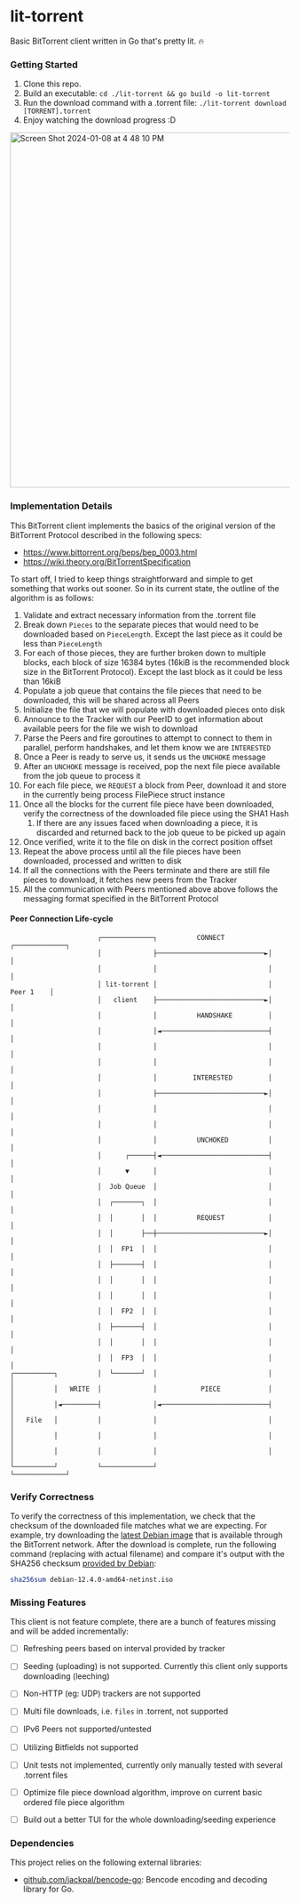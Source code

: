 # lit-torrent

Basic BitTorrent client written in Go that's pretty lit. 🔥

### Getting Started

1. Clone this repo.
1. Build an executable: `cd ./lit-torrent && go build -o lit-torrent`
1. Run the download command with a .torrent file: `./lit-torrent download [TORRENT].torrent`
1. Enjoy watching the download progress :D

<img width="639" alt="Screen Shot 2024-01-08 at 4 48 10 PM" src="https://github.com/yusuf-musleh/lit-torrent/assets/6829768/1a98b063-8299-4ece-a6d2-476f0366b663">


### Implementation Details

This BitTorrent client implements the basics of the original version of the BitTorrent Protocol described in the following specs:

- https://www.bittorrent.org/beps/bep_0003.html
- https://wiki.theory.org/BitTorrentSpecification

To start off, I tried to keep things straightforward and simple to get something that works out sooner. So in its current state, the outline of the algorithm is as follows:

1. Validate and extract necessary information from the .torrent file
1. Break down `Pieces` to the separate pieces that would need to be downloaded based on `PieceLength`. Except the last piece as it could be less than `PieceLength`
1. For each of those pieces, they are further broken down to multiple blocks, each block of size 16384 bytes (16kiB is the recommended block size in the BitTorrent Protocol). Except the last block as it could be less than 16kiB
1. Populate a job queue that contains the file pieces that need to be downloaded, this will be shared across all Peers
1. Initialize the file that we will populate with downloaded pieces onto disk
1. Announce to the Tracker with our PeerID to get information about available peers for the file we wish to download
1. Parse the Peers and fire goroutines to attempt to connect to them in parallel, perform handshakes, and let them know we are `INTERESTED`
1. Once a Peer is ready to serve us, it sends us the `UNCHOKE` message
1. After an `UNCHOKE` message is received, pop the next file piece available from the job queue to process it
1. For each file piece, we `REQUEST` a block from Peer, download it and store in the currently being process FilePiece struct instance
1. Once all the blocks for the current file piece have been downloaded, verify the correctness of the downloaded file piece using the SHA1 Hash
    1. If there are any issues faced when downloading a piece, it is discarded and returned back to the job queue to be picked up again
1. Once verified, write it to the file on disk in the correct position offset
1. Repeat the above process until all the file pieces have been downloaded, processed and written to disk
1. If all the connections with the Peers terminate and there are still file pieces to download, it fetches new peers from the Tracker
1. All the communication with Peers mentioned above above follows the messaging format specified in the BitTorrent Protocol

#### Peer Connection Life-cycle
```
                      ┌─────────────┐          CONNECT           ┌─────────────┐
                      │             ├───────────────────────────►│             │
                      │             │                            │             │
                      │ lit-torrent │                            │   Peer 1    │
                      │   client    ├───────────────────────────►│             │
                      │             │          HANDSHAKE         │             │
                      │             │◄───────────────────────────┤             │
                      │             │                            │             │
                      │             │                            │             │
                      │             │         INTERESTED         │             │
                      │             ├───────────────────────────►│             │
                      │             │                            │             │
                      │             │                            │             │
                      │             │          UNCHOKED          │             │
                      │      ┌──────┤◄───────────────────────────┤             │
                      │      ▼      │                            │             │
                      │  Job Queue  │                            │             │
                      │  ┌───────┐  │                            │             │
                      │  │       │  │          REQUEST           │             │
                      │  │       ├──┼───────────────────────────►│             │
                      │  │  FP1  │  │                            │             │
                      │  ├───────┤  │                            │             │
                      │  │       │  │                            │             │
                      │  │       │  │                            │             │
                      │  │  FP2  │  │                            │             │
                      │  ├───────┤  │                            │             │
                      │  │       │  │                            │             │
                      │  │  FP3  │  │                            │             │
┌──────────┐          │  └───────┘  │                            │             │
│          │   WRITE  │             │           PIECE            │             │
│          │◄─────────┤             │◄───────────────────────────┤             │
│   File   │          │             │                            │             │
│          │          │             │                            │             │
│          │          │             │                            │             │
└──────────┘          └─────────────┘                            └─────────────┘
```

### Verify Correctness

To verify the correctness of this implementation, we check that the checksum of the downloaded file matches what we are expecting. For example, try downloading the [latest Debian image](https://cdimage.debian.org/debian-cd/current/amd64/bt-cd/) that is available through the BitTorrent network. After the download is complete, run the following command (replacing with actual filename) and compare it's output with the SHA256 checksum [provided by Debian](https://cdimage.debian.org/debian-cd/current/amd64/bt-cd/SHA256SUMS):

```sh
sha256sum debian-12.4.0-amd64-netinst.iso
```

### Missing Features

This client is not feature complete, there are a bunch of features missing and will be added incrementally:

- [ ] Refreshing peers based on interval provided by tracker
- [ ] Seeding (uploading) is not supported. Currently this client only supports downloading (leeching)
- [ ] Non-HTTP (eg: UDP) trackers are not supported
- [ ] Multi file downloads, i.e. `files` in .torrent, not supported
- [ ] IPv6 Peers not supported/untested
- [ ] Utilizing Bitfields not supported
- [ ] Unit tests not implemented, currently only manually tested with several .torrent files
- [ ] Optimize file piece download algorithm, improve on current basic ordered file piece algorithm
- [ ] Build out a better TUI for the whole downloading/seeding experience


### Dependencies

This project relies on the following external libraries:

- [github.com/jackpal/bencode-go](https://github.com/jackpal/bencode-go): Bencode encoding and decoding library for Go.
